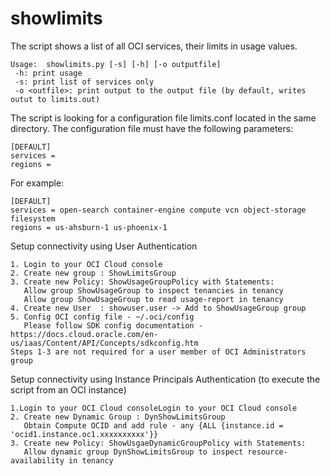 # showlimits

The script shows a list of all OCI services, their limits in usage values.
```
Usage:  showlimits.py [-s] [-h] [-o outputfile]
 -h: print usage
 -s: print list of services only
 -o <outfile>: print output to the output file (by default, writes outut to limits.out)
```
The script is looking for a configuration file limits.conf located in the same directory. The configuration file must have the following parameters:

```
[DEFAULT]
services =
regions =
```

For example:
```
[DEFAULT]
services = open-search container-engine compute vcn object-storage filesystem
regions = us-ahsburn-1 us-phoenix-1
```

Setup connectivity using User Authentication
```
1. Login to your OCI Cloud console
2. Create new group : ShowLimitsGroup  
3. Create new Policy: ShowUsageGroupPolicy with Statements:
   Allow group ShowUsageGroup to inspect tenancies in tenancy
   Allow group ShowUsageGroup to read usage-report in tenancy
4. Create new User  : showuser.user -> Add to ShowUsageGroup group  
5. Config OCI config file - ~/.oci/config
   Please follow SDK config documentation - https://docs.cloud.oracle.com/en-us/iaas/Content/API/Concepts/sdkconfig.htm 
Steps 1-3 are not required for a user member of OCI Administrators group
```

Setup connectivity using Instance Principals Authentication (to execute the script from an OCI instance)
```
1.Login to your OCI Cloud consoleLogin to your OCI Cloud console
2. Create new Dynamic Group : DynShowLimitsGroup  
   Obtain Compute OCID and add rule - any {ALL {instance.id = 'ocid1.instance.oc1.xxxxxxxxxx'}}
3. Create new Policy: ShowUsgaeDynamicGroupPolicy with Statements:
   Allow dynamic group DynShowLimitsGroup to inspect resource-availability in tenancy
```



